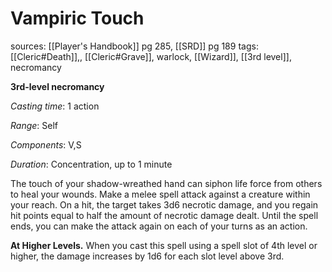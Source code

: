 # Vampiric Touch
sources: [[Player's Handbook]] pg 285, [[SRD]] pg 189
tags: [[Cleric#Death]],, [[Cleric#Grave]], warlock, [[Wizard]], [[3rd level]], necromancy

**3rd-level necromancy**

*Casting time*: 1 action

*Range*: Self

*Components*: V,S

*Duration*: Concentration, up to 1 minute

The touch of your shadow-wreathed hand can siphon life force from others to heal your wounds. Make a melee spell attack against a creature within your reach. On a hit, the target takes 3d6 necrotic damage, and you regain hit points equal to half the amount of necrotic damage dealt. Until the spell ends, you can make the attack again on each of your turns as an action. 

**At Higher Levels.** When you cast this spell using a spell slot of 4th level or higher, the damage increases by 1d6 for each slot level above 3rd.
